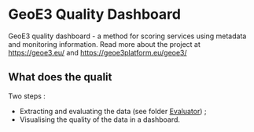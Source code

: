 # GeoE3 Quality Dashboard
GeoE3 quality dashboard - a method for scoring services using metadata and monitoring information. 
Read more about the project at https://geoe3.eu/ and https://geoe3platform.eu/geoe3/

## What does the qualit

Two steps :
- Extracting and evaluating the data (see folder [Evaluator](https://github.com/opengeospatial/GEOE3/tree/main/GeoE3-Quality-Dashboard/Evaluator)) ;
- Visualising the quality of the data in a dashboard.
